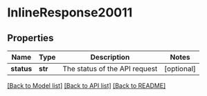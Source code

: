# InlineResponse20011

## Properties
Name | Type | Description | Notes
------------ | ------------- | ------------- | -------------
**status** | **str** | The status of the API request | [optional] 

[[Back to Model list]](../README.md#documentation-for-models) [[Back to API list]](../README.md#documentation-for-api-endpoints) [[Back to README]](../README.md)


